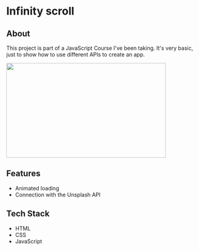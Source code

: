 # Infinity scroll

## About

This project is part of a JavaScript Course I've been taking. It's very basic, just to show how to use different APIs to create an app.

<img src="https://github.com/TauDuque/infinity-scroll-project-JS/blob/master/scroll2.gif" height="250px" width="420" />

## Features
<ul>
<li> Animated loading
<li> Connection with the Unsplash API
</ul>

## Tech Stack
<ul>
<li>HTML
<li>CSS
<li>JavaScript
</ul>
